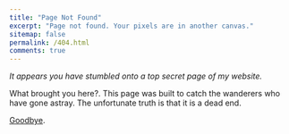 ```yaml
---
title: "Page Not Found"
excerpt: "Page not found. Your pixels are in another canvas."
sitemap: false
permalink: /404.html
comments: true
---
```


<em>It appears you have stumbled onto a top secret page of my website.</em> 

What brought you here?. This page was built to catch the wanderers who have gone astray. The unfortunate truth is that it is a dead end.

<a href="/">Goodbye</a>.

<div>
<style>
img, #quote, #comment-cat {
  display: block;
  margin-left: auto;
  margin-right: auto;
}
#author {
  float: right;
}
</style>


<div id="comment-cat"></div>
<div id="cat"></div>
<br/>
<div id="quote"></div>
<div id="author"></div>


<script type="text/javascript">

/*
  https://docs.thecatapi.com/ 
*/
const URL = 'https://api.thecatapi.com/v1/images/search?size=full';


(async function() {
  try {

    // CAT 
  
    let divTitle = document.getElementById("comment-cat");
    
    let divcat = document.getElementById("cat");
    console.log(`Initiating connection to ${URL}`);
    let response = await fetch(URL, {
       headers: {
       'x-api-key': "3ba18862-b370-41c7-8c42-389dd505b7a0"
       }
    });
    
    let cat = await response.json();
    // console.log(cat);   
    let img = document.createElement("img");
    let title = document.createElement("h2");
    title.innerText = "Comfort yourself with a kitten";   
    divTitle.append(title);
    img.src = cat[0].url;
    divcat.appendChild(img);   

    // QUOTE
    const quoteDiv = document.getElementById("quote");
    const authorDiv = document.getElementById("author");
    
    const quoteRes = await fetch('https://api.quotable.io/random');
    const data = await quoteRes.json();
    quoteDiv.innerHTML = `<h2>${data.content}</h2>`;
    authorDiv.innerHTML = `<h3>—${data.author}</h3>`;
    
  }
  catch(e) { 
    console.log(e);
  }
})();

</script>

</div>

